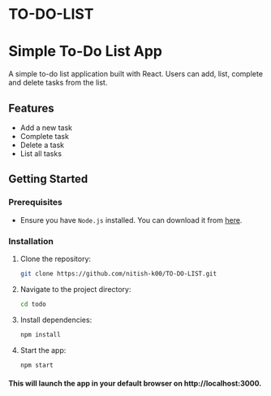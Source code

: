# TO-DO-LIST

# Simple To-Do List App

A simple to-do list application built with React. Users can add, list, complete and delete tasks from the list.

## Features
- Add a new task
- Complete task
- Delete a task
- List all tasks

## Getting Started

### Prerequisites
- Ensure you have `Node.js` installed. You can download it from [here](https://nodejs.org/).

### Installation

1. Clone the repository:
   ```bash
   git clone https://github.com/nitish-k00/TO-DO-LIST.git

2. Navigate to the project directory:
   ```bash
   cd todo

3. Install dependencies:
   ```bash
   npm install

2. Start the app:
   ```bash
   npm start

#### This will launch the app in your default browser on http://localhost:3000.
   

